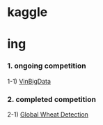 # kaggle

# ing
### 1. ongoing competition
1-1) [VinBigData](https://www.kaggle.com/c/vinbigdata-chest-xray-abnormalities-detection/overview)

### 2. completed competition
2-1) [Global Wheat Detection](https://www.kaggle.com/c/global-wheat-detection)
